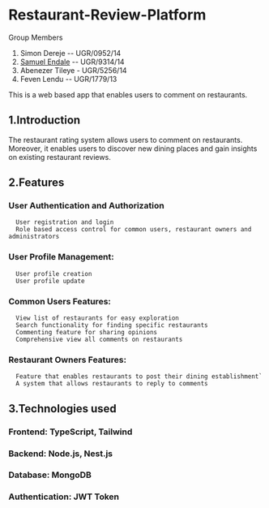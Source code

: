 # Restaurant-Review-Platform

Group Members
1. Simon Dereje  --  UGR/0952/14
2. [Samuel Endale](https://github.com/samienda) --  UGR/9314/14
3. Abenezer Tileye - UGR/5256/14
4. Feven Lendu   --  UGR/1779/13


This is a web based app that enables users to comment on restaurants.

## 1.Introduction 
The restaurant rating system allows users to comment on restaurants. Moreover, it enables users to discover new dining places and gain insights on existing restaurant reviews. 
## 2.Features
  ### User Authentication and Authorization
      User registration and login
      Role based access control for common users, restaurant owners and administrators 
###   User Profile Management: 
      User profile creation 
      User profile update
###   Common Users Features:
      View list of restaurants for easy exploration
      Search functionality for finding specific restaurants 
      Commenting feature for sharing opinions  
      Comprehensive view all comments on restaurants
###   Restaurant Owners Features:
      Feature that enables restaurants to post their dining establishment`
      A system that allows restaurants to reply to comments

## 3.Technologies used
###  Frontend:  TypeScript, Tailwind
###  Backend: Node.js, Nest.js
###  Database: MongoDB
###  Authentication: JWT Token
